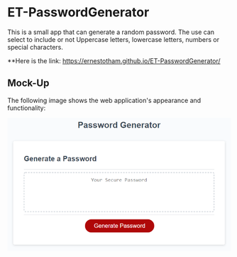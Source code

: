 # ET-PasswordGenerator

This is a small app that can generate a random password. The use can select to include or not Uppercase letters, lowercase letters, numbers or special characters.

**Here is the link: https://ernestotham.github.io/ET-PasswordGenerator/



## Mock-Up

The following image shows the web application's appearance and functionality:

![The Password Generator application displays a red button to "Generate Password".](./Assets/images/03-javascript-homework-demo.png)
